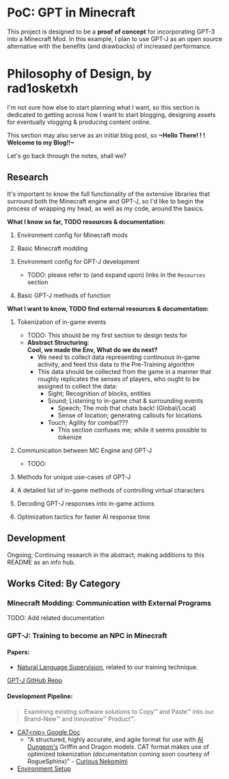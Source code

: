 # PoC: GPT in Minecraft
This project is designed to be a **proof of concept** for incorporating
GPT-3 into a Minecraft Mod. In this example, I plan to use GPT-J as an
open source alternative with the benefits (and drawbacks) of increased performance.

# Philosophy of Design, by rad1osketxh
I'm not sure how else to start planning what I want, so this section is dedicated to
getting across how I want to start blogging, designing assets for eventually vlogging &
producing content online.

This section may also serve as an initial blog post, so **~Hello There!  ! ! Welcome to my Blog!!~**

Let's go back through the notes, shall we?

## Research
It's important to know the full functionality of the extensive
libraries that surround both the Minecraft engine and GPT-J, so I'd like to begin
the process of wrapping my head, as well as my code, around the basics.

**What I know so far, TODO resources & documentation:**
1. Environment config for Minecraft mods
2. Basic Minecraft modding
3. Environment config for GPT-J development

    - TODO: please refer to (and expand upon) links in the ```Resources```
      section
4. Basic GPT-J methods of function

**What I want to know, TODO find external resources & documentation:**
1. Tokenization of in-game events

    - TODO: This should be my first section to design tests for
    - **Abstract Structuring**:  
      **Cool, we made the Env, What do we do next?**
        - We need to collect data representing continuous in-game activity,
          and feed this data to the Pre-Training algorithm
        - This data should be collected from the game in a manner that
          roughly replicates the senses of players, who ought to be assigned to
          collect the data:
            - Sight; Recognition of blocks, entities
            - Sound; Listening to in-game chat & surrounding events
                - Speech; The mob that chats back! (Global/Local)
                - Sense of location; generating callouts for locations.
            - Touch; Agility for combat???
                - This section confuses me; while it seems possible to tokenize


2. Communication between MC Engine and GPT-J

    - TODO:
3. Methods for unique use-cases of GPT-J
4. A detailed list of in-game methods of controlling virtual characters
5. Decoding GPT-J responses into in-game actions
6. Optimization tactics for faster AI response time

## Development
Ongoing; Continuing research in the abstract; making additions to this README as an info hub.

## Works Cited: By Category
### Minecraft Modding: Communication with External Programs
TODO: Add related documentation
### GPT-J: Training to become an NPC in Minecraft
#### Papers:
* [Natural Language Supervision](https://cdn.openai.com/papers/Learning_Transferable_Visual_Models_From_Natural_Language_Supervision.pdf), related to our training technique.

[GPT-J GitHub Repo](https://github.com/kingoflolz/mesh-transformer-jax/#gpt-j-6b)
#### Development Pipeline:
>Examining existing software solutions to Copy™ and Paste™ into our Brand-New™ and Innovative™ Product™.
* [CAT\<nip\> Google Doc](https://docs.google.com/document/d/1SCi91qXdAKvHEEmFqTQnEpn1JX02fA6vRd7v2SCdmbs/edit)
    - \"A structured, highly accurate, and agile format for use with [AI Dungeon's](https://play.aidungeon.io/main/home) Griffin and Dragon models. CAT<nip> format makes use of optimized tokenization (documentation coming soon courtesy of RogueSphinx)\" - [Curious Nekomimi](https://www.reddit.com/user/curious_nekomimi/comments/kqu6zl/catnip_format_character_generator_nsfwsfw_version/?utm_source=share&utm_medium=web2x&context=3)
* [Environment Setup](https://github.com/kingoflolz/mesh-transformer-jax/blob/master/howto_finetune.md)
####
